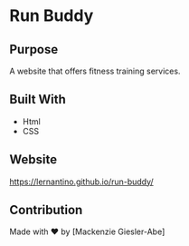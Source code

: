 # Run Buddy

## Purpose
A website that offers fitness training services. 

## Built With
* Html
* CSS 

## Website
https://lernantino.github.io/run-buddy/ 

## Contribution
Made with ❤️ by [Mackenzie Giesler-Abe]
